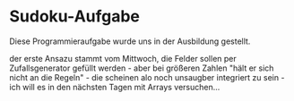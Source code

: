 # Sudoku-Aufgabe
Diese Programmieraufgabe wurde uns in der Ausbildung gestellt.

der erste Ansazu stammt vom Mittwoch, die Felder sollen per Zufallsgenerator gefüllt werden - aber bei größeren Zahlen "hält er sich nicht an die Regeln" - die scheinen alo noch unsaugber integriert zu sein - ich will es in den nächsten Tagen mit Arrays versuchen...
